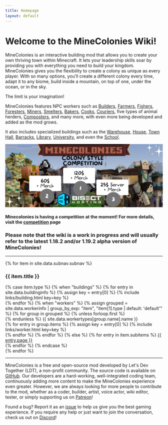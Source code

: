 ```yaml
---
title: Homepage
layout: default
---
```

# Welcome to the MineColonies Wiki!

MineColonies is an interactive building mod that allows you to create your own thriving town within Minecraft. It lets your leadership skills soar by providing you with everything you need to build your kingdom. MineColonies gives you the flexibility to create a colony as unique as every player. With so many options, you’ll create a different colony every time, adapt it to any biome, build inside a mountain, on top of one, under the ocean, or in the sky.

The limit is your imagination!

MineColonies features NPC workers such as [Builders](../../source/workers/builder), [Farmers](../../source/workers/farmer), [Fishers](../../source/workers/fisher), [Foresters](../../source/workers/forester), [Miners](../../source/workers/miner), [Smelters](../../source/workers/smelter), [Bakers](../../source/workers/baker), [Cooks](../../source/workers/cook), [Couriers](../../source/workers/courier), five types of animal herders, [Composters](../../source/workers/composter), and many more, with even more being developed and added as the mod grows.

It also includes specialized buildings such as the [Warehouse](../../source/buildings/warehouse), [House](../../source/buildings/house), [Town Hall](../../source/buildings/townhall), [Barracks](../../source/buildings/barracks), [Library](../../source/buildings/library), [University](../../source/buildings/university), and even the [School](../../source/buildings/school).


[![Minecolonies competition](assets/images/misc/competitionBanner.png)](source/misc/competition)
#### Minecolonies is having a competition at the moment! For more details, visit the [competition](source/misc/competition) page


### Please note that the wiki is a work in progress and will usually refer to the latest 1.18.2 and&#47;or 1.19.2 alpha version of MineColonies!

<hr />

<div class="row">
{% for item in site.data.subnav.subnav %}
    <div class="col-lg col-md-3 col-sm-12 text-center">
        <h3 class="button p-1">{{ item.title }}</h3>
        {% case item.type %}
            {% when "buildings" %}
                {% for entry in site.data.buildinginfo %}
                    {% assign key = entry[0] %}
                    {% include links/building.html key=key %}<br />
                {% endfor %}
            {% when "workers" %}
                {% assign grouped = site.data.workerinfo | group_by_exp: "item", "item[1].type | default: 'default'" %}
                {% for group in grouped %}
                    {% unless forloop.first %}
                        <br/>
                    {% endunless %}
                    <span>{{ site.data.workertypes[group.name].name }}</span><br/>
                    {% for entry in group.items %}
                        {% assign key = entry[0] %}
                        {% include links/worker.html key=key %}<br />
                    {% endfor %}
                {% endfor %}
            {% else %}
                {% for entry in item.subitems %}
                    <a href="{{ entry.url | relative_url }}">{{ entry.page }}</a><br />
                {% endfor %}
        {% endcase %}
    </div>
{% endfor %}
</div>

<hr />

MineColonies is a free and open-source mod developed by Let's Dev Together (LDT), a non-profit community. The source code is available on [GitHub](https://github.com/ldtteam/minecolonies). Our developers are a hard-working, well-integrated coding team, continuously adding more content to make the MineColonies experience even greater. However, we are always looking for more people to contribute to the mod, whether as a coder, builder, artist, voice actor, wiki editor, tester, or simply supporting us on [Patreon](https://www.patreon.com/minecolonies)!

Found a bug? Report it as an [issue](https://github.com/ldtteam/minecolonies/issues/new/choose) to help us give you the best gaming experience. If you require any help or just want to join the conversation, check us out on [Discord](https://discord.minecolonies.com)!
